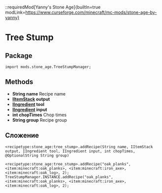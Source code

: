 ::requiredMod[Yanny's Stone Age]{builtIn=true modLink=https://www.curseforge.com/minecraft/mc-mods/stone-age-by-yanny}

# Tree Stump

## Package
`import mods.stone_age.TreeStumpManager;`

## Methods
- **String name** Recipe name
- **[IItemStack](/Vanilla/Items/IItemStack/) output**
- **[IIngredient](/Vanilla/Variable_Types/IIngredient/) tool**
- **[IIngredient](/Vanilla/Variable_Types/IIngredient/) input**
- **int chopTimes** Chop times
- **String group** Recipe group

## Сложение

```zenscript
<recipetype:stone_age:tree_stump>.addRecipe(String name, IItemStack output, IIngredient tool, IIngredient input, int chopTimes, @OptionalString String group)

<recipetype:stone_age:tree_stump>.addRecipe("oak_planks", <item:minecraft:oak_planks>, <item:minecraft:iron_axe>, <item:minecraft:oak_log>, 2);
TreeStumpManager.INSTANCE.addRecipe("oak_planks", <item:minecraft:oak_planks>, <item:minecraft:iron_axe>, <item:minecraft:oak_log>, 2);
```
